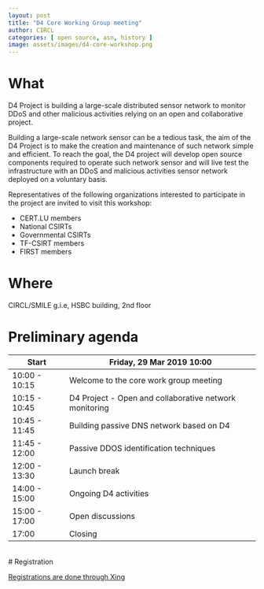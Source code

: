 ```yaml
---
layout: post
title: "D4 Core Working Group meeting"
author: CIRCL
categories: [ open source, asn, history ]
image: assets/images/d4-core-workshop.png
---
```

# What

D4 Project is building a large-scale distributed sensor network to monitor DDoS
and other malicious activities relying on an open and collaborative project.

Building a large-scale network sensor can be a tedious task, the aim of the D4
Project is to make the creation and maintenance of such network simple and
efficient. To reach the goal, the D4 project will develop open source components
required to operate such network sensor and will live test the infrastructure
with an DDoS and malicious activities sensor network deployed on a voluntary
basis.

Representatives of the following organizations interested to participate in the
project are invited to visit this workshop:

 - CERT.LU members
 - National CSIRTs
 - Governmental CSIRTs
 - TF-CSIRT members
 - FIRST members

# Where

CIRCL/SMILE g.i.e, HSBC building, 2nd floor

# Preliminary agenda


| Start          | Friday, 29 Mar 2019 10:00
|----------------|--------------------------------------------------------|
| 10:00 - 10:15  | Welcome to the core work group meeting                 |
| 10:15 - 10:45  | D4 Project - Open and collaborative network monitoring |
| 10:45 - 11:45  | Building passive DNS network based on D4               |
| 11:45 - 12:00  | Passive DDOS identification techniques                 |
| 12:00 - 13:30  | Launch break                                           |
| 14:00 - 15:00  | Ongoing D4 activities                                  |
| 15:00 - 17:00  | Open discussions                                       |
| 17:00          | Closing                                                |


<br>
# Registration

[Registrations are done through Xing](https://en.xing-events.com/ZMKEJIH.html)
